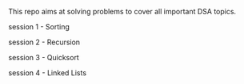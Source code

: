 This repo aims at solving problems to cover all important DSA topics.

session 1 - Sorting

session 2 - Recursion

session 3 - Quicksort

session 4 - Linked Lists

